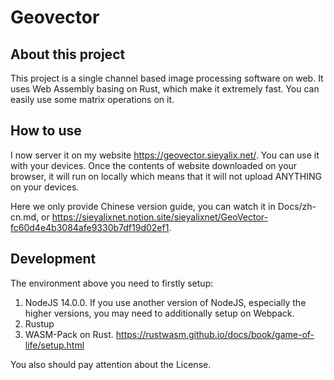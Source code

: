# Geovector

## About this project

This project is a single channel based image processing software on web. It uses Web Assembly basing on Rust, which make it extremely fast. You can easily use some matrix operations on it.

## How to use

I now server it on my website <https://geovector.sieyalix.net/>. You can use it with your devices. Once the contents of website downloaded on your browser, it will run on locally which means that it will not upload ANYTHING on your devices.

Here we only provide Chinese version guide, you can watch it in Docs/zh-cn.md, or <https://sieyalixnet.notion.site/sieyalixnet/GeoVector-fc60d4e4b3084afe9330b7df19d02ef1>.

## Development

The environment above you need to firstly setup:

1. NodeJS 14.0.0. If you use another version of NodeJS, especially the higher versions, you may need to additionally setup on Webpack.
2. Rustup
3. WASM-Pack on Rust. <https://rustwasm.github.io/docs/book/game-of-life/setup.html>

You also should pay attention about the License.
